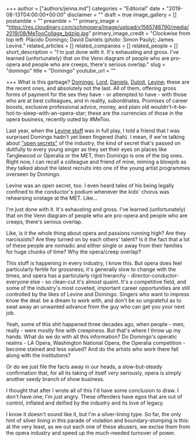 +++
author = ["authors/jenna.md"]
categories = "Editorial"
date = "2019-08-13T04:00:00+00:00"
disclaimer = ""
draft = true
image_gallery = []
postamble = ""
preamble = ""
primary_image = "https://res.cloudinary.com/schmopera/image/upload/v1565746790/media/2019/08/MeTooCollage_bdzijp.jpg"
primary_image_credit = "Clockwise from top left: Plácido Domingo; David Daniels (photo: Simon Pauly); James Levine."
related_articles = []
related_companies = []
related_people = []
short_description = "I'm just done with it. It's exhausting and gross. I've learned (unfortunately) that on the Venn diagram of people who are pro-opera and people who are creeps, there's serious overlap."
slug = "domingo"
title = "Domingo"
youtube_url = ""

+++
What is this garbage? [Domingo](https://www.apnews.com/c2d51d690d004992b8cfba3bad827ae9), [Lord](https://www.operanews.com/Opera_News_Magazine/2019/6/News/Stephen_Lord.html), [Daniels](https://www.npr.org/2019/08/08/749368222/memos-lay-out-sexual-misconduct-allegations-against-opera-star-david-daniels), [Dutoit](https://www.npr.org/sections/thetwo-way/2018/03/02/590496543/sexual-assault-claim-against-conductor-dutoit-is-credible-boston-symphony-says), [Levine](https://www.theguardian.com/music/2019/aug/07/conductor-james-levine-settles-lawsuit-over-sexual-misconduct-allegations); these are the recent ones, and absolutely not the last. All of them, offering gross forms of payment for the sex they have - or attempted to have - with those who are at best colleagues, and in reality, subordinates. Promises of career boosts, exclusive professional advice, money, and plain old wouldn't-it-be-hot-to-sleep-with-an-opera-star; these are the currencies of those in the opera business, recently outed by #MeToo.

Last year, when the [Levine stuff](/levines-ugly-exit-the-disposable-met/) was in full play, I told a friend that I was surprised Domingo hadn't yet been fingered (hah). I mean, if we're talking about ["open secrets"](https://www.apnews.com/c2d51d690d004992b8cfba3bad827ae9) of the industry, the kind of secret that's passed on dutifully to every young singer as they set their eyes on places like Tanglewood or Operalia or the MET, then Domingo is one of the big ones. Right now, I can recall a colleague and friend of mine, miming a blowjob as they talked about the latest recruits into one of the young artist programmes overseen by Domingo.

Levine was an open secret, too. I even heard tales of his being legally confined to the conductor's podium whenever the kids' chorus was rehearsing onstage at the MET. Like...

I'm just done with it. It's exhausting and gross. I've learned (unfortunately) that on the Venn diagram of people who are pro-opera and people who are creeps, there's serious overlap.

Like, is it the whole thing about opera and passions running high? Are they narcissists? Are they turned on by each others' talent? Is it the fact that a lot of these people are nomadic and either single or away from their families for huge chunks of time?  Why the opera/creep overlap?

This stuff is happening in every industry, I know this. But opera does feel particularly fertile for grossness; it's generally slow to change with the times, and opera has a particularly rigid hierarchy - director-conductor-everyone else - so clean-cut it's almost quaint. It's a competitive field, and some of the industry's most coveted, important career opportunities are still controlled by the likes of Levine and Domingo. Singers who want to impress know the deal: be a dream to work with, and don't be so ungrateful as to swat away an unwanted advance from the guy who can get you your next job.

Yeah, some of this shit happened three decades ago, when people - men, really - were mostly fine with creepiness. But that's where I throw up my hands. What do we do with all this information? Do Domingo's operatic realms - LA Opera, Washington National Opera, the Operalia competition - become stained and less valued? And do the artists who work there fall along with the institutions?

Or do we just file the facts away in our heads, a slow-but-steady confirmation that, for all its taking of itself _very_ seriously, opera is simply another seedy branch of show business.

I thought that after I wrote all of this I'd have some conclusion to draw. I don't have one; I'm just angry. These offenders have egos that are out of control, inflated and deified by the industry and its love of legacy.

I know it doesn't sound like it, but I'm a silver-lining type. So far, the only hint of silver lining in this parade of violation and boundary-stomping is this: at the very least, as we out each one of these abusers, we excise them from the opera industry and speed up the much-needed turnover of power.